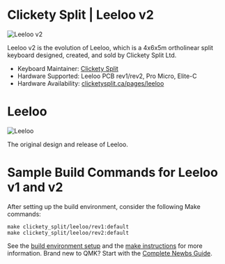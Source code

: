 # Clickety Split | Leeloo v2

![Leeloo v2](https://i.imgur.com/swPHS0B.jpg)

Leeloo v2 is the evolution of Leeloo, which is a 4x6x5m ortholinear split keyboard designed, created, and sold by Clickety Split Ltd.

* Keyboard Maintainer: [Clickety Split](https://github.com/ClicketySplit)
* Hardware Supported: Leeloo PCB rev1/rev2, Pro Micro, Elite-C
* Hardware Availability: [clicketysplit.ca/pages/leeloo](https://clicketysplit.ca/pages/leeloo)

# Leeloo

![Leeloo](https://i.imgur.com/x1ew17D.jpg)

The original design and release of Leeloo.

# Sample Build Commands for Leeloo v1 and v2

After setting up the build environment, consider the following Make commands:

    make clickety_split/leeloo/rev1:default
    make clickety_split/leeloo/rev2:default


See the [build environment setup](https://docs.qmk.fm/#/getting_started_build_tools) and the [make instructions](https://docs.qmk.fm/#/getting_started_make_guide) for more information. Brand new to QMK? Start with the [Complete Newbs Guide](https://docs.qmk.fm/#/newbs).
